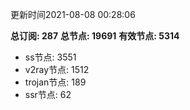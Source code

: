 更新时间2021-08-08 00:28:06

**总订阅: 287**
**总节点: 19691**
**有效节点: 5314**
- ss节点: 3551
- v2ray节点: 1512
- trojan节点: 189
- ssr节点: 62

